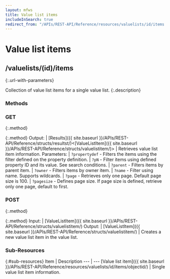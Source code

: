 ```yaml
---
layout: mfws
title: Value list items
includeInSearch: true
redirect_from: "/APIs/REST-API/Reference/resources/valuelists/id/items.html"
---
```


# Value list items

## /valuelists/(id)/items
{:.url-with-parameters}

Collection of value list items for a single value list. 
{:.description}

### Methods

### GET
{:.method}

{:.method}
Output: | [Results]({{ site.baseurl }}/APIs/REST-API/Reference/structs/resultst/)<[ValueListItem]({{ site.baseurl }}/APIs/REST-API/Reference/structs/valuelistitem/)>
| Retrieves value list item information. 
Parameters:  | `?propertydef` - Filters the items using the filter defined on the property definition.
| `?pN` - Filter items using defined property ID and its value. See search conditions.
| `?parent` - Filters items by parent item.
| `?owner` - Filters items by owner item.
| `?name` - Filter using name. Supports wildcards.
| `?page` - Retrieves only one page. Default page size is 100.
| `?pagesize` - Defines page size. If page size is defined, retrieve only one page, default to first.

### POST
{:.method}

{:.method}
Input: | [ValueListItem]({{ site.baseurl }}/APIs/REST-API/Reference/structs/valuelistitem/)
Output: | [ValueListItem]({{ site.baseurl }}/APIs/REST-API/Reference/structs/valuelistitem/)
| Creates a new value list item in the value list. 

### Sub-Resources

{:#sub-resources}
Item | Description
--- | ---
[Value list item]({{ site.baseurl }}/APIs/REST-API/Reference/resources/valuelists/id/items/objectid/) | Single value list item information. 

